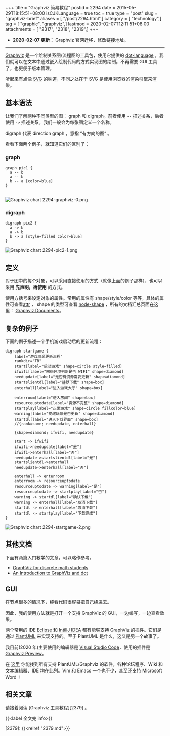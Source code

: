 +++
title = "Graphviz 简易教程"
postid = 2294
date = 2015-05-29T18:15:51+08:00
isCJKLanguage = true
toc = true
type = "post"
slug = "graphviz-brief"
aliases = [ "/post/2294.html",]
category = [ "technology",]
tag = [ "graphic", "graphviz",]
lastmod = 2020-02-07T12:11:51+08:00
attachments = [ "2317", "2318", "2319",]
+++

- **2020-02-07 更新：** Graphviz 官网迁移，修改链接地址。

----

[Graphviz][6] 是一个绘制关系图/流程图的工具包，使用它提供的 [dot-language][1] ，我们就可以在文本中通过嵌入绘制代码的方式实现图的绘制。不再需要 GUI 工具了，也更便于版本管理。

听起来有点像 [SVG][2] 的味道，不同之处在于 SVG 是使用浏览器的渲染引擎来渲染。

## 基本语法

让我们了解两种不同类型的图： graph 和 digraph。前者使用 `--` 描述关系，后者使用 `->` 描述关系。我们一般会为每张图定义一个名称。

digraph 代表 direction graph ，意指 “有方向的图“ 。

看看下面两个例子，就知道它们的区别了： <!--more-->

### graph

```
graph pic1 { 
  a -- b
  a -- b
  b -- a [color=blue]
} 


```
![Graphviz chart 2294-graphviz-0.png](/uploads/2015/06/2294-graphviz-0.png)


### digraph


```
digraph pic2 { 
  a -> b
  a -> b
  b -> a [style=filled color=blue]
} 

```
![Graphviz chart 2294-pic2-1.png](/uploads/2015/06/2294-pic2-1.png)


## 定义

对于图中的每个对象，可以采用直接使用的方式（就像上面的例子那样），也可以采用 **先声明，再使用** 的方式。

使用方括号来设定对象的属性。常用的属性有 shape/style/color 等等，具体的属性可查看[attr][8] ， shape 的类型可查看 [node-shape][7] ，所有的文档汇总页面在这里： [Graphviz Documents][5]。

## 复杂的例子

下面的例子描述一个手机游戏启动后的更新流程：


```
digraph startgame {
    label="游戏资源更新流程"
    rankdir="TB"
    start[label="启动游戏" shape=circle style=filled]
    ifwifi[label="网络环境判断是否 WIFI" shape=diamond]
    needupdate[label="是否有资源需要更新" shape=diamond]
    startslientdl[label="静默下载" shape=box]
    enterhall[label="进入游戏大厅" shape=box]

    enterroom[label="进入房间" shape=box]
    resourceuptodate[label="资源不完整" shape=diamond]
    startplay[label="正常游戏" shape=circle fillcolor=blue]
    warning[label="提醒玩家是否更新" shape=diamond]
    startdl[label="进入下载界面" shape=box]
    //{rank=same; needupdate, enterhall}

    {shape=diamond; ifwifi, needupdate}

    start -> ifwifi
    ifwifi->needupdate[label="是"]
    ifwifi->enterhall[label="否"]
    needupdate->startslientdl[label="是"]
    startslientdl->enterhall
    needupdate->enterhall[label="否"]

    enterhall -> enterroom
    enterroom -> resourceuptodate
    resourceuptodate -> warning[label="是"]
    resourceuptodate -> startplay[label="否"]
    warning -> startdl[label="确认下载"]
    warning -> enterhall[label="取消下载"]
    startdl -> enterhall[label="取消下载"]
    startdl -> startplay[label="下载完成"]
}

```
![Graphviz chart 2294-startgame-2.png](/uploads/2015/06/2294-startgame-2.png)


## 其他文档

下面有两篇入门教学的文章，可以略作参考。

- [GraphViz for discrete math students][3]
- [An Introduction to GraphViz and dot][4]

<a name="gui"></a>

## GUI

在节点很多的情况下，纯看代码很容易把自己绕进去。

因此，我的使用方法就是打开一个支持 GraphViz 的 GUI，一边编写，一边查看效果。

两个常用的 IDE [Eclipse][9] 和 [IntillJ IDEA][10] 都有能够支持 GraphViz 的插件。它们是通过 [PlantUML][11] 来实现支持的。至于 PlantUML 是什么，这又是另一个故事了。

我目前(2020 年)主要使用的编辑器是 [Visual Studio Code](https://code.visualstudio.com/)，使用的插件是 [Graphviz Preview](https://marketplace.visualstudio.com/items?itemName=EFanZh.graphviz-preview)。

在 [这里][12] 你能找到所有支持 PlantUML/Graphviz 的软件，各种论坛程序、Wiki 和文本编辑器、IDE 均在此列。Vim 和 Emacs 一个也不少，甚至还支持 Microsoft Word ！

## 相关文章

请接着阅读 [Graphviz 工具教程][2379] 。

{{<label 全文完 info>}}

[1]: https://graphviz.gitlab.io/_pages/doc/info/lang.html
[2]: http://www.w3.org/Graphics/SVG/
[3]: http://graphs.grevian.org/
[4]: http://www.linuxdevcenter.com/pub/a/linux/2004/05/06/graphviz_dot.html
[5]: https://graphviz.gitlab.io/documentation/
[6]: https://graphviz.gitlab.io/
[7]: https://graphviz.gitlab.io/_pages/doc/info/shapes.html
[8]: https://graphviz.gitlab.io/_pages/doc/info/attrs.html
[9]: http://plantuml.sourceforge.net/eclipse.html
[10]: http://plugins.intellij.net/plugin/?idea&id=7017
[11]: http://plantuml.sourceforge.net/
[12]: http://plantuml.sourceforge.net/running.html
[2379]: {{<relref "2379.md">}}